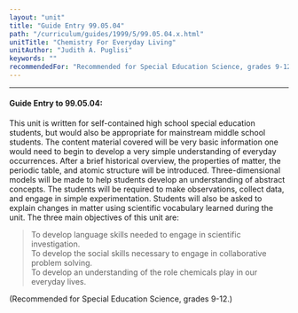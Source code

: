 ```yaml
---
layout: "unit"
title: "Guide Entry 99.05.04"
path: "/curriculum/guides/1999/5/99.05.04.x.html"
unitTitle: "Chemistry For Everyday Living"
unitAuthor: "Judith A. Puglisi"
keywords: ""
recommendedFor: "Recommended for Special Education Science, grades 9-12."
---
```

<body>
<hr/>
 <h4>
  Guide Entry to 99.05.04:
 </h4>
 This unit is written for self-contained high school special education students, but would also be appropriate for mainstream middle school students.  The content material covered will be very basic information one would need to begin to develop a very simple understanding of everyday occurrences. After a brief historical overview, the properties of matter, the periodic table, and atomic structure will be introduced. Three-dimensional models will be made to help students develop an understanding of abstract concepts. The students will be required to make observations, collect data, and engage in simple experimentation.  Students will also be asked to explain changes in matter using scientific vocabulary learned during the unit.  The three main objectives of this unit are:
<blockquote>
  <dl>
   <dt>
    To develop language skills needed to engage in scientific investigation.
    <dt>
     To develop the social skills necessary to engage in collaborative problem solving.
     <dt>
      To develop an understanding of the role chemicals play in our everyday lives.
     </dt>
    </dt>
   </dt>
  </dl>
 </blockquote>
 (Recommended for Special Education Science, grades 9-12.)

</body>